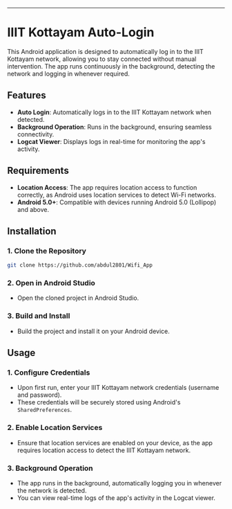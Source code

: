 
---

# IIIT Kottayam Auto-Login

This Android application is designed to automatically log in to the IIIT Kottayam network, allowing you to stay connected without manual intervention. The app runs continuously in the background, detecting the network and logging in whenever required.

## Features

- **Auto Login**: Automatically logs in to the IIIT Kottayam network when detected.
- **Background Operation**: Runs in the background, ensuring seamless connectivity.
- **Logcat Viewer**: Displays logs in real-time for monitoring the app's activity.

## Requirements

- **Location Access**: The app requires location access to function correctly, as Android uses location services to detect Wi-Fi networks.
- **Android 5.0+**: Compatible with devices running Android 5.0 (Lollipop) and above.

## Installation

### 1. Clone the Repository
```bash
git clone https://github.com/abdul2801/Wifi_App
```

### 2. Open in Android Studio
- Open the cloned project in Android Studio.

### 3. Build and Install
- Build the project and install it on your Android device.

## Usage

### 1. Configure Credentials
- Upon first run, enter your IIIT Kottayam network credentials (username and password).
- These credentials will be securely stored using Android's `SharedPreferences`.

### 2. Enable Location Services
- Ensure that location services are enabled on your device, as the app requires location access to detect the IIIT Kottayam network.

### 3. Background Operation
- The app runs in the background, automatically logging you in whenever the network is detected.
- You can view real-time logs of the app's activity in the Logcat viewer.

